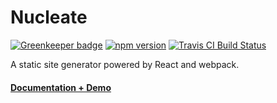# Nucleate

[![Greenkeeper badge](https://badges.greenkeeper.io/elliottsj/nucleate.svg)](https://greenkeeper.io/)
[![npm version](https://img.shields.io/npm/v/nucleate.svg)](https://www.npmjs.com/package/nucleate)
[![Travis CI Build Status](https://travis-ci.org/nucleate/nucleate.svg?branch=master)](https://travis-ci.org/nucleate/nucleate)

A static site generator powered by React and webpack.

#### [Documentation + Demo](https://nucleate.github.io)
